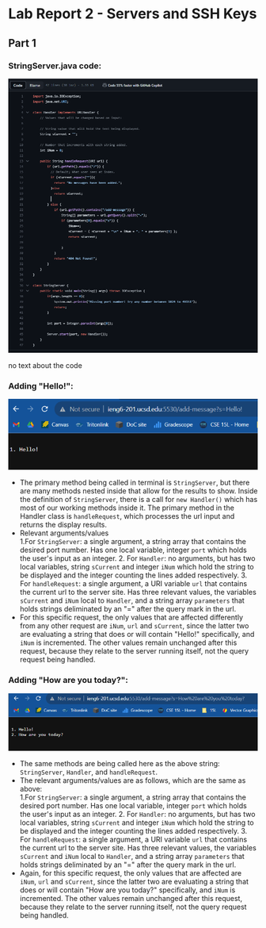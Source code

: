 # Lab Report 2 - Servers and SSH Keys

## Part 1

### StringServer.java code:
![Image](scLR2/StringServerCode.png)

no text about the code

### Adding "Hello!": 
![Image](scLR2/StringServerHello.png)

* The primary method being called in terminal is `StringServer`,
but there are many methods nested inside that allow for the
results to show. Inside the definition of `StringServer`, there
is a call for `new Handler()` which has most of our working
methods inside it. The primary method in the Handler class
is `handleRequest`, which processes the url input and returns
the display results.
* Relevant arguments/values <br>
1.For `StringServer`: a single argument, a string array that
contains the desired port number. Has one local variable, integer
`port` which holds the user's input as an integer.
  2. For `Handler`: no arguments, but has two local variables, string
`sCurrent` and integer `iNum` which hold the string to be displayed
and the integer counting the lines added respectively.
  3. For `handleRequest`: a single argument, a URI variable `url` that
contains the current url to the server site. Has three relevant
values, the variables `sCurrent` and `iNum` local to `Handler`,
and a string array `parameters` that holds strings deliminated by
an "=" after the query mark in the url.
* For this specific request, the only values that are affected
differently from any other request are `iNum`, `url` and `sCurrent`,
since the latter two are evaluating a string that does or will
contain "Hello!" specifically, and `iNum` is incremented. The other
values remain unchanged after this request, because they relate to
the server running itself, not the query request being handled. 

### Adding "How are you today?":
![Image](scLR2/StringServerHowAreYouToday.png)

* The same methods are being called here as the above string:
`StringServer`, `Handler`, and `handleRequest`. 
* The relevant arguments/values are as follows, which are the same
as above:<br>
1.For `StringServer`: a single argument, a string array that
contains the desired port number. Has one local variable, integer
`port` which holds the user's input as an integer.
  2. For `Handler`: no arguments, but has two local variables, string
`sCurrent` and integer `iNum` which hold the string to be displayed
and the integer counting the lines added respectively.
  3. For `handleRequest`: a single argument, a URI variable `url` that
contains the current url to the server site. Has three relevant
values, the variables `sCurrent` and `iNum` local to `Handler`,
and a string array `parameters` that holds strings deliminated by
an "=" after the query mark in the url.
* Again, for this specific request, the only values that are affected
are `iNum`, `url` and `sCurrent`, since the latter two are evaluating
a string that does or will contain "How are you today?" specifically,
and `iNum` is incremented. The other values remain unchanged after this
request, because they relate to the server running itself, not the
query request being handled. 
